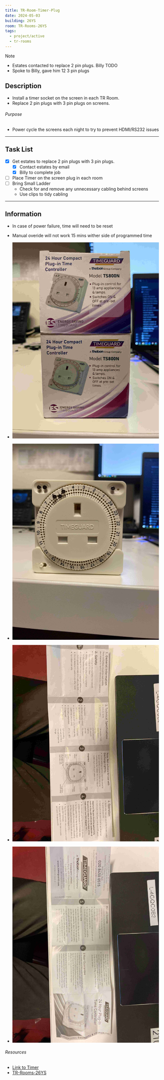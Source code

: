 ```yaml
---
title: TR-Room-Timer-Plug
date: 2024-05-03
building: 26YS
room: TR-Rooms-26YS
tags:
  - project/active
  - tr-rooms
---
```


> [!NOTE]
> - Estates contacted to replace 2 pin plugs. Billy TODO
> - Spoke to Billy, gave him 12 3 pin plugs


## Description

- Install a timer socket on the screen in each TR Room.
- Replace 2 pin plugs with 3 pin plugs on screens.

###### Purpose
- Power cycle the screens each night to try to prevent HDMI/RS232 issues

---

## Task List

- [x] Get estates to replace 2 pin plugs with 3 pin plugs.
	- [x] Contact estates by email
	- [x] Billy to complete job
- [ ] Place Timer on the screen plug in each room
- [ ] Bring Small Ladder 
	- Check for and remove any unnecessary cabling behind screens
	- Use clips to tidy cabling

---
## Information

- In case of power failure, time will need to be reset
- Manual overide will not work 15 mins wither side of programmed time

- ![ |200](../04-Archive/Attachments/Timer-Plug-Box.jpg)
- ![ |200](../04-Archive/Attachments/Timer-Plug-Pic.jpg)
- ![ |200](../04-Archive/Attachments/Timer-Plug-Manual2.jpg)
- ![ |200](../04-Archive/Attachments/Timer-Plug-Manual1.jpg)


###### Resources
- [Link to Timer](https://ie.rs-online.com/web/p/plug-in-timers/1716224?gb=s)
- [TR-Rooms-26YS](../03-Resources/Rooms/TR-Rooms-26YS.md)